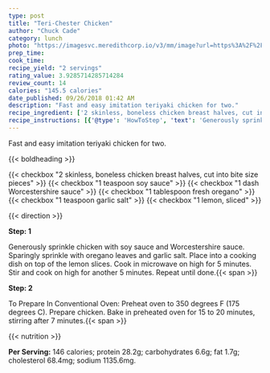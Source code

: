 ```yaml
---
type: post
title: "Teri-Chester Chicken"
author: "Chuck Cade"
category: lunch
photo: "https://imagesvc.meredithcorp.io/v3/mm/image?url=https%3A%2F%2Fimages.media-allrecipes.com%2Fuserphotos%2F562300.jpg"
prep_time: 
cook_time: 
recipe_yield: "2 servings"
rating_value: 3.9285714285714284
review_count: 14
calories: "145.5 calories"
date_published: 09/26/2018 01:42 AM
description: "Fast and easy imitation teriyaki chicken for two."
recipe_ingredient: ['2 skinless, boneless chicken breast halves, cut into bite size pieces', '1 teaspoon soy sauce', '1 dash Worcestershire sauce', '1 tablespoon fresh oregano', '1 teaspoon garlic salt', '1 lemon, sliced']
recipe_instructions: [{'@type': 'HowToStep', 'text': 'Generously sprinkle chicken with soy sauce and Worcestershire sauce. Sparingly sprinkle with oregano leaves and garlic salt. Place into a cooking dish on top of the lemon slices. Cook in microwave on high for 5 minutes. Stir and cook on high for another 5 minutes. Repeat until done.\n'}, {'@type': 'HowToStep', 'text': 'To Prepare In Conventional Oven: Preheat oven to 350 degrees F (175 degrees C). Prepare chicken. Bake in preheated oven for 15 to 20 minutes, stirring after 7 minutes.\n'}]
---
```


Fast and easy imitation teriyaki chicken for two. 

{{< boldheading >}}

{{< checkbox "2  skinless, boneless chicken breast halves, cut into bite size pieces" >}}
{{< checkbox "1 teaspoon soy sauce" >}}
{{< checkbox "1 dash Worcestershire sauce" >}}
{{< checkbox "1 tablespoon fresh oregano" >}}
{{< checkbox "1 teaspoon garlic salt" >}}
{{< checkbox "1  lemon, sliced" >}}


{{< direction >}}

**Step: 1**

Generously sprinkle chicken with soy sauce and Worcestershire sauce. Sparingly sprinkle with oregano leaves and garlic salt. Place into a cooking dish on top of the lemon slices. Cook in microwave on high for 5 minutes. Stir and cook on high for another 5 minutes. Repeat until done.{{< span >}}

**Step: 2**

To Prepare In Conventional Oven: Preheat oven to 350 degrees F (175 degrees C). Prepare chicken. Bake in preheated oven for 15 to 20 minutes, stirring after 7 minutes.{{< span >}}

{{< nutrition >}}

**Per Serving:** 146 calories; protein 28.2g; carbohydrates 6.6g; fat 1.7g; cholesterol 68.4mg; sodium 1135.6mg.